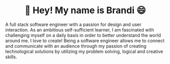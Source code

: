 <h1 align="center">👋 Hey! My name is Brandi 😄 </h1>
<p>A full stack software engineer with a passion for design and user interaction. As an ambitious self-sufficient learner, I am fascinated with challenging myself on a daily basis in order to better understand the world around me. I love to create! Being a software engineer allows me to connect and communicate with an audience through my passion of creating technological solutions by utilizing my problem solving, logical and creative skills.</p>




<!--
**brandimason/brandimason** is a ✨ _special_ ✨ repository because its `README.md` (this file) appears on your GitHub profile.

Here are some ideas to get you started:

- 🔭 I’m currently working on ...
- 🌱 I’m currently learning ...
- 👯 I’m looking to collaborate on ...
- 🤔 I’m looking for help with ...
- 💬 Ask me about ...
- 📫 How to reach me: ...
- 😄 Pronouns: ...
- ⚡ Fun fact: ...

#### Featured Projects 💻

#### Skills 💪

#### Currently Learning 📚

#### Get in Touch 📬

-->
